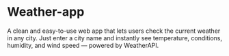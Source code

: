# Weather-app
A clean and easy-to-use web app that lets users check the current weather in any city. Just enter a city name and instantly see temperature, conditions, humidity, and wind speed — powered by WeatherAPI.

